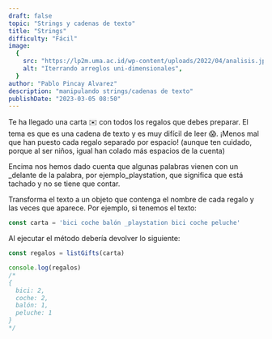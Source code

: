 ```yaml
---
draft: false
topic: "Strings y cadenas de texto"
title: "Strings"
difficulty: "Fácil"
image:
  {
    src: "https://lp2m.uma.ac.id/wp-content/uploads/2022/04/analisis.jpg",
    alt: "Iterrando arreglos uni-dimensionales",
  }
author: "Pablo Pincay Alvarez"
description: "manipulando strings/cadenas de texto"
publishDate: "2023-03-05 08:50"
---
```


Te ha llegado una carta ✉️ con todos los regalos que debes preparar. El tema es que es una cadena de texto y es muy difícil de leer 😱. ¡Menos mal que han puesto cada regalo separado por espacio! (aunque ten cuidado, porque al ser niños, igual han colado más espacios de la cuenta)

Encima nos hemos dado cuenta que algunas palabras vienen con un _delante de la palabra, por ejemplo_playstation, que significa que está tachado y no se tiene que contar.

Transforma el texto a un objeto que contenga el nombre de cada regalo y las veces que aparece. Por ejemplo, si tenemos el texto:

```javascript
const carta = 'bici coche balón _playstation bici coche peluche'
```

Al ejecutar el método debería devolver lo siguiente:

```javascript
const regalos = listGifts(carta)

console.log(regalos)
/*
{
  bici: 2,
  coche: 2,
  balón: 1,
  peluche: 1
}
*/

```
